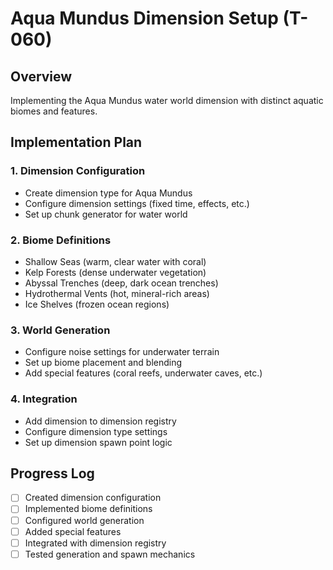 # Aqua Mundus Dimension Setup (T-060)

## Overview

Implementing the Aqua Mundus water world dimension with distinct aquatic biomes and features.

## Implementation Plan

### 1. Dimension Configuration

- Create dimension type for Aqua Mundus
- Configure dimension settings (fixed time, effects, etc.)
- Set up chunk generator for water world

### 2. Biome Definitions

- Shallow Seas (warm, clear water with coral)
- Kelp Forests (dense underwater vegetation)
- Abyssal Trenches (deep, dark ocean trenches)
- Hydrothermal Vents (hot, mineral-rich areas)
- Ice Shelves (frozen ocean regions)

### 3. World Generation

- Configure noise settings for underwater terrain
- Set up biome placement and blending
- Add special features (coral reefs, underwater caves, etc.)

### 4. Integration

- Add dimension to dimension registry
- Configure dimension type settings
- Set up dimension spawn point logic

## Progress Log

- [ ] Created dimension configuration
- [ ] Implemented biome definitions
- [ ] Configured world generation
- [ ] Added special features
- [ ] Integrated with dimension registry
- [ ] Tested generation and spawn mechanics
